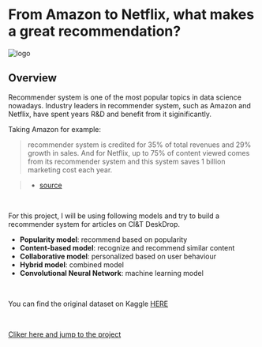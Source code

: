 # From Amazon to Netflix, what makes a great recommendation?

![logo](https://miro.medium.com/max/640/1*D8qyeXxlbHFUlpZtfjvM7Q.png)

## Overview
Recommender system is one of the most popular topics in data science nowadays. Industry leaders in recommender system, such as Amazon and Netflix, have spent years R&D and benefit from it siginificantly.

Taking Amazon for example:
> recommender system is credited for 35% of total revenues and 29% growth in sales. And for Netflix, up to 75% of content viewed comes from its recommender system and this system saves 1 billion marketing cost each year. 

> - [source](https://sigmoidal.io/recommender-systems-recommendation-engine/)

<br/>

For this project, I will be using following models and try to build a recommender system for articles on CI&T DeskDrop. 
* **Popularity model**: recommend based on popularity
* **Content-based model**: recognize and recommend similar content 
* **Collaborative model**: personalized based on user behaviour 
* **Hybrid model**: combined model
* **Convolutional Neural Network**: machine learning model

<br/>

You can find the original dataset on Kaggle [HERE](https://www.kaggle.com/gspmoreira/articles-sharing-reading-from-cit-deskdrop)

<br/>

[Cliker here and jump to the project](https://github.com/qdwentao123/sharing/blob/master/Capstone_Bill_Zhang.ipynb)
